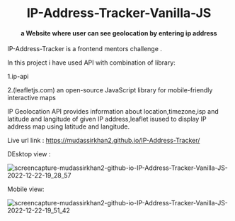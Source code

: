 
<h1 align="center">
 IP-Address-Tracker-Vanilla-JS
  <br>
</h1>
<h4 align="center"> a Website where user can see geolocation by entering ip address </h4>

IP-Address-Tracker is a frontend mentors challenge .


 In this project i have used  API with combination of library:
 
 1.ip-api

 2.(leafletjs.com) an open-source JavaScript library for mobile-friendly interactive maps
 
 
IP Geolocation API provides information about location,timezone,isp and latitude and langitude of given IP address,leaflet isused to display 
IP address map using latitude and langitude.


Live url link :  https://mudassirkhan2.github.io/IP-Address-Tracker/

DEsktop view : 


![screencapture-mudassirkhan2-github-io-IP-Address-Tracker-Vanilla-JS-2022-12-22-19_28_57](https://user-images.githubusercontent.com/106579572/209154404-1c27570d-eb76-4114-a199-c90e97ad3bef.png)

Mobile view: 


![screencapture-mudassirkhan2-github-io-IP-Address-Tracker-Vanilla-JS-2022-12-22-19_51_42](https://user-images.githubusercontent.com/106579572/209154540-6ac4b7db-1541-4214-95f1-0ee1fba5626b.png)
